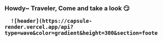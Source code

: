 
  <p>
    <h1 align="left" style="font-size: 20px"><b>Howdy~ Traveler, Come and take a look 😏
  </p>
      
      ![header](https://capsule-render.vercel.app/api?type=wave&color=gradient&height=300&section=footer&text=capsule%20render&fontSize=90)

<!--
**johnpaulgarcia/johnpaulgarcia** is a ✨ _special_ ✨ repository because its `README.md` (this file) appears on your GitHub profile.

Here are some ideas to get you started:

- 🔭 I’m currently working on ...
- 🌱 I’m currently learning ...
- 👯 I’m looking to collaborate on ...
- 🤔 I’m looking for help with ...
- 💬 Ask me about ...
- 📫 How to reach me: ...
- 😄 Pronouns: ...
- ⚡ Fun fact: ...
-->
